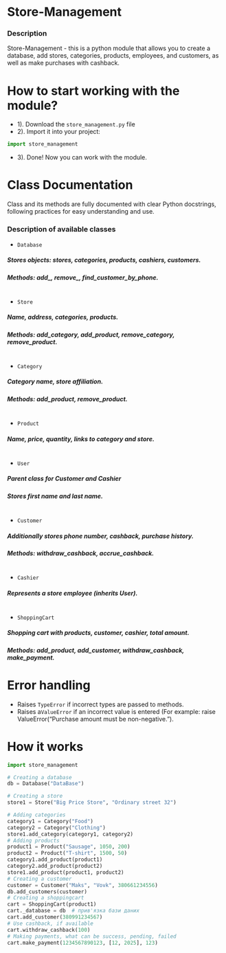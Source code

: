 # Store-Management
### Description
 Store-Management - this is a python module that allows you to create a database, add stores, categories, products, employees, and customers, as well as make purchases with cashback.
# How to start working with the module?
+ 1). Download the `store_management.py` file
+ 2). Import it into your project: 
```python
import store_management 
```
+ 3). Done! Now you can work with the module.
# Class Documentation
Class and its methods are fully documented with clear Python docstrings, following practices for easy understanding and use.
### Description of available classes
* `Database`
##### Stores objects: stores, categories, products, cashiers, customers.
##### Methods: add_*, remove_*, find_customer_by_phone.
#
* `Store`
##### Name, address, categories, products.
##### Methods: add_category, add_product, remove_category, remove_product.
#
* `Category`
##### Category name, store affiliation.
##### Methods: add_product, remove_product.
#
* `Product`
##### Name, price, quantity, links to category and store.
#
* `User`
##### Parent class for Customer and Cashier
##### Stores first name and last name.
#
* `Customer`
##### Additionally stores phone number, cashback, purchase history.
##### Methods: withdraw_cashback, accrue_cashback.
#
* `Cashier`
##### Represents a store employee (inherits User).
#
* `ShoppingCart`
##### Shopping cart with products, customer, cashier, total amount.
##### Methods: add_product, add_customer, withdraw_cashback, make_payment.
#
# Error handling
* Raises `TypeError` if incorrect types are passed to methods.
* Raises a`ValueError` if an incorrect value is entered (For example: raise ValueError(“Purchase amount must be non-negative.”).
#
# How it works
```python
import store_management

# Creating a database
db = Database("DataBase")

# Creating a store
store1 = Store("Big Price Store", "Ordinary street 32")

# Adding categories
category1 = Category("Food")
category2 = Category("Clothing")
store1.add_category(category1, category2)
# Adding products
product1 = Product("Sausage", 1050, 200)
product2 = Product("T-shirt", 1500, 50)
category1.add_product(product1)
category2.add_product(product2)
store1.add_product(product1, product2)
# Creating a customer
customer = Customer("Maks", "Vovk", 380661234556)
db.add_customers(customer)
# Creating a shoppingcart
cart = ShoppingCart(product1)
cart._database = db  # прив'язка бази даних
cart.add_customer(380991234567)
# Use cashback, if available
cart.withdraw_cashback(100)
# Making payments, what can be success, pending, failed
cart.make_payment(1234567890123, [12, 2025], 123)
```


